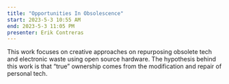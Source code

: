 ```yaml
---
title: "Opportunities In Obsolescence"
start: 2023-5-3 10:55 AM
end: 2023-5-3 11:05 PM
presenter: Erik Contreras
---
```


This work focuses on creative approaches on repurposing obsolete tech and electronic waste using open source hardware. The hypothesis behind this work is that “true” ownership comes from the modification and repair of personal tech.
